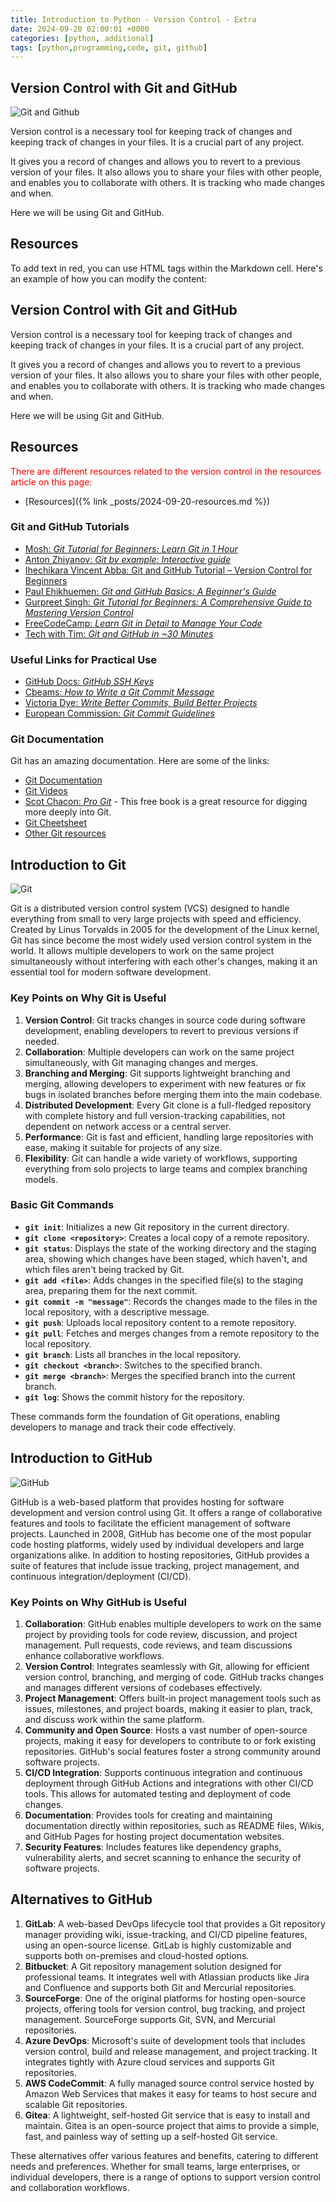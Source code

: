 ```yaml
---
title: Introduction to Python - Version Control - Extra
date: 2024-09-20 02:00:01 +0000
categories: [python, additional]
tags: [python,programming,code, git, github]
---
```

## Version Control with Git and GitHub
![Git and Github](../assets/img/git_vs_github.jpg)

Version control is a necessary tool for keeping track of changes and keeping track of changes in your files. It is a crucial part of any project.

It gives you a record of changes and allows you to revert to a previous version of your files. It also allows you to share your files with other people, and enables you to collaborate with others. It is tracking who made changes and when.

Here we will be using Git and GitHub.

## Resources

To add text in red, you can use HTML tags within the Markdown cell. Here's an example of how you can modify the content:


## Version Control with Git and GitHub

Version control is a necessary tool for keeping track of changes and keeping track of changes in your files. It is a crucial part of any project.

It gives you a record of changes and allows you to revert to a previous version of your files. It also allows you to share your files with other people, and enables you to collaborate with others. It is tracking who made changes and when.

Here we will be using Git and GitHub.

## Resources

<span style="color:red">There are different resources related to the version control in the resources article on this page: </span>

- [Resources]({% link _posts/2024-09-20-resources.md %})

### Git and GitHub Tutorials

- [Mosh: *Git Tutorial for Beginners: Learn Git in 1 Hour*](https://youtu.be/8JJ101D3knE)
- [Anton Zhiyanov: *Git by example: Interactive guide*](https://antonz.org/git-by-example/?ref=dailydev)
- [Ihechikara Vincent Abba: Git and GitHub Tutorial – Version Control for Beginners](https://www.freecodecamp.org/news/git-and-github-for-beginners/)
- [Paul Ehikhuemen: *Git and GitHub Basics: A Beginner's Guide*](https://pauloe-me.medium.com/git-and-github-basics-a-beginners-guide-6d57c1f0e663)
- [Gurpreet Singh: *Git Tutorial for Beginners: A Comprehensive Guide to Mastering Version Control*](https://medium.com/@igurpreetsingh/git-tutorial-for-beginners-a-comprehensive-guide-to-mastering-version-control-a0da3eb0b6e8)
- [FreeCodeCamp: *Learn Git in Detail to Manage Your Code*](https://www.freecodecamp.org/news/learn-git-in-detail-to-manage-your-code/)
- [Tech with Tim: *Git and GitHub in ~30 Minutes*](https://www.youtube.com/embed/jG4Vs81kMlc)

### Useful Links for Practical Use

- [GitHub Docs: *GitHub SSH Keys*](https://docs.github.com/en/authentication/connecting-to-github-with-ssh/generating-a-new-ssh-key-and-adding-it-to-the-ssh-agent?platform=linux)
- [Cbeams: *How to Write a Git Commit Message*](https://cbea.ms/git-commit/)
- [Victoria Dye: *Write Better Commits, Build Better Projects*](https://github.blog/2022-06-30-write-better-commits-build-better-projects/)
- [European Commission: *Git Commit Guidelines*](https://ec.europa.eu/component-library/v1.15.0/eu/docs/conventions/git/)

### Git Documentation
Git has an amazing documentation. Here are some of the links:

- [Git Documentation](https://git-scm.com/docs)
- [Git Videos](https://git-scm.com/videos)
- [Scot Chacon: *Pro Git*](https://git-scm.com/book/en/v2/) - This free book is a great resource for digging more deeply into Git.
- [Git Cheetsheet](https://training.github.com/downloads/github-git-cheat-sheet.pdf)
- [Other Git resources](https://git-scm.com/doc/ext)

## Introduction to Git
![Git](../assets/img/git.png)

Git is a distributed version control system (VCS) designed to handle everything from small to very large projects with speed and efficiency. Created by Linus Torvalds in 2005 for the development of the Linux kernel, Git has since become the most widely used version control system in the world. It allows multiple developers to work on the same project simultaneously without interfering with each other's changes, making it an essential tool for modern software development.

### Key Points on Why Git is Useful

1. **Version Control**: Git tracks changes in source code during software development, enabling developers to revert to previous versions if needed.
2. **Collaboration**: Multiple developers can work on the same project simultaneously, with Git managing changes and merges.
3. **Branching and Merging**: Git supports lightweight branching and merging, allowing developers to experiment with new features or fix bugs in isolated branches before merging them into the main codebase.
4. **Distributed Development**: Every Git clone is a full-fledged repository with complete history and full version-tracking capabilities, not dependent on network access or a central server.
5. **Performance**: Git is fast and efficient, handling large repositories with ease, making it suitable for projects of any size.
6. **Flexibility**: Git can handle a wide variety of workflows, supporting everything from solo projects to large teams and complex branching models.

### Basic Git Commands

- **`git init`**: Initializes a new Git repository in the current directory.
- **`git clone <repository>`**: Creates a local copy of a remote repository.
- **`git status`**: Displays the state of the working directory and the staging area, showing which changes have been staged, which haven't, and which files aren't being tracked by Git.
- **`git add <file>`**: Adds changes in the specified file(s) to the staging area, preparing them for the next commit.
- **`git commit -m "message"`**: Records the changes made to the files in the local repository, with a descriptive message.
- **`git push`**: Uploads local repository content to a remote repository.
- **`git pull`**: Fetches and merges changes from a remote repository to the local repository.
- **`git branch`**: Lists all branches in the local repository.
- **`git checkout <branch>`**: Switches to the specified branch.
- **`git merge <branch>`**: Merges the specified branch into the current branch.
- **`git log`**: Shows the commit history for the repository.

These commands form the foundation of Git operations, enabling developers to manage and track their code effectively.

## Introduction to GitHub

![GitHub](../assets/img/github.png)

GitHub is a web-based platform that provides hosting for software development and version control using Git. It offers a range of collaborative features and tools to facilitate the efficient management of software projects. Launched in 2008, GitHub has become one of the most popular code hosting platforms, widely used by individual developers and large organizations alike. In addition to hosting repositories, GitHub provides a suite of features that include issue tracking, project management, and continuous integration/deployment (CI/CD).

### Key Points on Why GitHub is Useful

1. **Collaboration**: GitHub enables multiple developers to work on the same project by providing tools for code review, discussion, and project management. Pull requests, code reviews, and team discussions enhance collaborative workflows.
2. **Version Control**: Integrates seamlessly with Git, allowing for efficient version control, branching, and merging of code. GitHub tracks changes and manages different versions of codebases effectively.
3. **Project Management**: Offers built-in project management tools such as issues, milestones, and project boards, making it easier to plan, track, and discuss work within the same platform.
4. **Community and Open Source**: Hosts a vast number of open-source projects, making it easy for developers to contribute to or fork existing repositories. GitHub's social features foster a strong community around software projects.
5. **CI/CD Integration**: Supports continuous integration and continuous deployment through GitHub Actions and integrations with other CI/CD tools. This allows for automated testing and deployment of code changes.
6. **Documentation**: Provides tools for creating and maintaining documentation directly within repositories, such as README files, Wikis, and GitHub Pages for hosting project documentation websites.
7. **Security Features**: Includes features like dependency graphs, vulnerability alerts, and secret scanning to enhance the security of software projects.


## Alternatives to GitHub

1. **GitLab**: A web-based DevOps lifecycle tool that provides a Git repository manager providing wiki, issue-tracking, and CI/CD pipeline features, using an open-source license. GitLab is highly customizable and supports both on-premises and cloud-hosted options.
2. **Bitbucket**: A Git repository management solution designed for professional teams. It integrates well with Atlassian products like Jira and Confluence and supports both Git and Mercurial repositories.
3. **SourceForge**: One of the original platforms for hosting open-source projects, offering tools for version control, bug tracking, and project management. SourceForge supports Git, SVN, and Mercurial repositories.
4. **Azure DevOps**: Microsoft's suite of development tools that includes version control, build and release management, and project tracking. It integrates tightly with Azure cloud services and supports Git repositories.
5. **AWS CodeCommit**: A fully managed source control service hosted by Amazon Web Services that makes it easy for teams to host secure and scalable Git repositories.
6. **Gitea**: A lightweight, self-hosted Git service that is easy to install and maintain. Gitea is an open-source project that aims to provide a simple, fast, and painless way of setting up a self-hosted Git service.

These alternatives offer various features and benefits, catering to different needs and preferences. Whether for small teams, large enterprises, or individual developers, there is a range of options to support version control and collaboration workflows.
